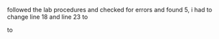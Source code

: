 followed the lab procedures and checked for errors and found 5, i had to change line 18 and line 23 to <section></section> to <div></div>